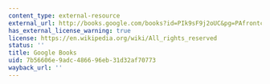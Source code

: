 ```yaml
---
content_type: external-resource
external_url: http://books.google.com/books?id=PIk9sF9j2oUC&pg=PAfrontcover
has_external_license_warning: true
license: https://en.wikipedia.org/wiki/All_rights_reserved
status: ''
title: Google Books
uid: 7b56606e-9adc-4866-96eb-31d32af70773
wayback_url: ''
---
```

